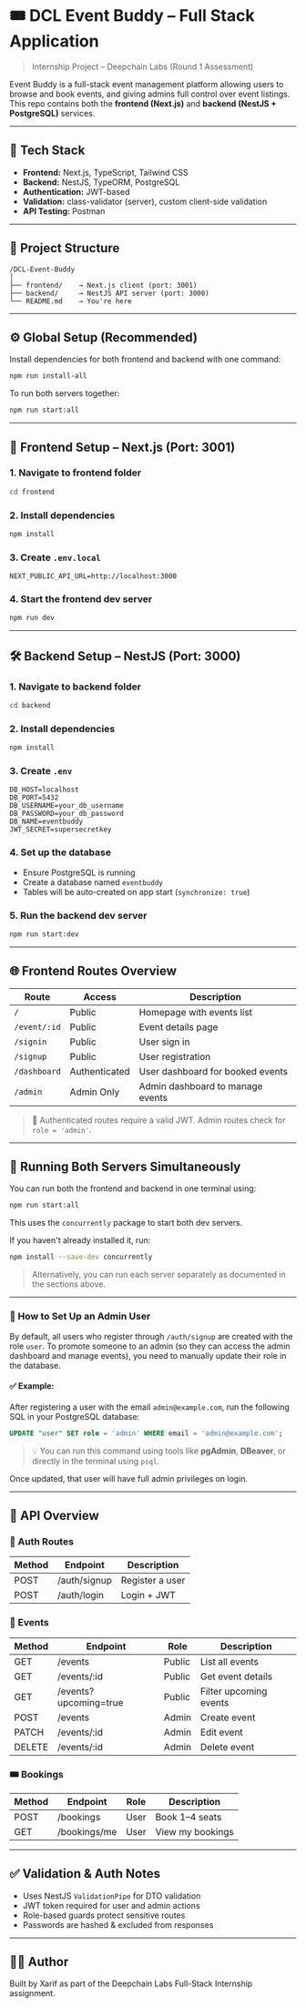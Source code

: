# 🎟️ DCL Event Buddy – Full Stack Application

> Internship Project – Deepchain Labs (Round 1 Assessment)

Event Buddy is a full-stack event management platform allowing users to browse and book events, and giving admins full control over event listings. This repo contains both the **frontend (Next.js)** and **backend (NestJS + PostgreSQL)** services.

---

## 🚀 Tech Stack

- **Frontend:** Next.js, TypeScript, Tailwind CSS
- **Backend:** NestJS, TypeORM, PostgreSQL
- **Authentication:** JWT-based
- **Validation:** class-validator (server), custom client-side validation
- **API Testing:** Postman

---

## 📁 Project Structure

```
/DCL-Event-Buddy
│
├── frontend/    → Next.js client (port: 3001)
├── backend/     → NestJS API server (port: 3000)
└── README.md    → You're here
```

---

## ⚙️ Global Setup (Recommended)

Install dependencies for both frontend and backend with one command:

```bash
npm run install-all
```

To run both servers together:

```bash
npm run start:all
```

---

## 🧩 Frontend Setup – Next.js (Port: 3001)

### 1. Navigate to frontend folder

```bash
cd frontend
```

### 2. Install dependencies

```bash
npm install
```

### 3. Create `.env.local`

```env
NEXT_PUBLIC_API_URL=http://localhost:3000
```

### 4. Start the frontend dev server

```bash
npm run dev
```

---

## 🛠 Backend Setup – NestJS (Port: 3000)

### 1. Navigate to backend folder

```bash
cd backend
```

### 2. Install dependencies

```bash
npm install
```

### 3. Create `.env`

```env
DB_HOST=localhost
DB_PORT=5432
DB_USERNAME=your_db_username
DB_PASSWORD=your_db_password
DB_NAME=eventbuddy
JWT_SECRET=supersecretkey
```

### 4. Set up the database

- Ensure PostgreSQL is running
- Create a database named `eventbuddy`
- Tables will be auto-created on app start (`synchronize: true`)

### 5. Run the backend dev server

```bash
npm run start:dev
```

---

## 🌐 Frontend Routes Overview

| Route                      | Access         | Description                          |
|---------------------------|----------------|--------------------------------------|
| `/`                       | Public         | Homepage with events list            |
| `/event/:id`              | Public         | Event details page                   |
| `/signin`                 | Public         | User sign in                         |
| `/signup`                 | Public         | User registration                    |
| `/dashboard`              | Authenticated  | User dashboard for booked events     |
| `/admin`                  | Admin Only     | Admin dashboard to manage events     |

> 🔐 Authenticated routes require a valid JWT. Admin routes check for `role = 'admin'`.

---

## 🧪 Running Both Servers Simultaneously

You can run both the frontend and backend in one terminal using:

```bash
npm run start:all
```

This uses the `concurrently` package to start both dev servers.

If you haven't already installed it, run:

```bash
npm install --save-dev concurrently
```

> Alternatively, you can run each server separately as documented in the sections above.

---

### 🔑 How to Set Up an Admin User

By default, all users who register through `/auth/signup` are created with the role `user`. To promote someone to an admin (so they can access the admin dashboard and manage events), you need to manually update their role in the database.

#### ✅ Example:

After registering a user with the email `admin@example.com`, run the following SQL in your PostgreSQL database:

```sql
UPDATE "user" SET role = 'admin' WHERE email = 'admin@example.com';
```

> 💡 You can run this command using tools like **pgAdmin**, **DBeaver**, or directly in the terminal using `psql`.

Once updated, that user will have full admin privileges on login.

---

## 📌 API Overview

### 🔐 Auth Routes

| Method | Endpoint         | Description     |
|--------|------------------|-----------------|
| POST   | /auth/signup     | Register a user |
| POST   | /auth/login      | Login + JWT     |

### 📅 Events

| Method | Endpoint                  | Role    | Description              |
|--------|---------------------------|---------|--------------------------|
| GET    | /events                   | Public  | List all events          |
| GET    | /events/:id               | Public  | Get event details        |
| GET    | /events?upcoming=true     | Public  | Filter upcoming events   |
| POST   | /events                   | Admin   | Create event             |
| PATCH  | /events/:id               | Admin   | Edit event               |
| DELETE | /events/:id               | Admin   | Delete event             |

### 🎟 Bookings

| Method | Endpoint       | Role  | Description           |
|--------|----------------|-------|-----------------------|
| POST   | /bookings      | User  | Book 1–4 seats        |
| GET    | /bookings/me   | User  | View my bookings      |

---

## ✅ Validation & Auth Notes

- Uses NestJS `ValidationPipe` for DTO validation
- JWT token required for user and admin actions
- Role-based guards protect sensitive routes
- Passwords are hashed & excluded from responses

---

## 👨‍💻 Author

Built by Xarif as part of the Deepchain Labs Full-Stack Internship assignment.
